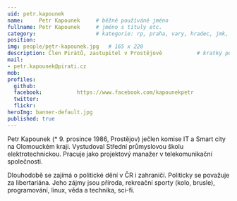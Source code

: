 ```yaml
---
uid: petr.kapounek
name:     Petr Kapounek  	# běžně používáné jméno
fullname: Petr Kapounek  	# jméno s tituly etc.
category:                 	# kategorie: rp, praha, vary, hradec, jmk, senat
position:
img: people/petr-kapounek.jpg   # 165 x 220
description: Člen Pirátů, zastupitel v Prostějově          	# kratký popis, max 160 znaků
mail:
- petr.kapounek@pirati.cz
mob:			  
profiles:
  github:                 
  facebook: 		  https://www.facebook.com/kapounekpetr
  twitter: 		  
  flickr:  		  
heroImg: banner-default.jpg
published: true
---
```

Petr Kapounek (* 9. prosince 1986, Prostějov) ječlen komise IT a Smart city na Olomouckém kraji. Vystudoval Střední průmyslovou školu elektrotechnickou. Pracuje jako projektový manažer v telekomunikační společnosti.

Dlouhodobě se zajímá o politické dění v ČR i zahraničí. Politicky se považuje za libertariána. Jeho zájmy jsou příroda, rekreační sporty (kolo, brusle), programování, linux, věda a technika, sci-fi.
